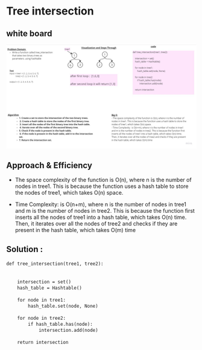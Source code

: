 <!-- Description of the challenge -->
# Tree intersection  

## white board 
![](./tree_intersection.jpg)


## Approach & Efficiency

- The space complexity of the function is O(n), where n is the number of nodes in tree1. This is because the function uses a hash table to store the nodes of tree1, which takes O(n) space.

- Time Complexity:  is O(n+m), where n is the number of nodes in tree1 and m is the number of nodes in tree2. This is because the function first inserts all the nodes of tree1 into a hash table, which takes O(n) time. Then, it iterates over all the nodes of tree2 and checks if they are present in the hash table, which takes O(m) time

## Solution : 
```
def tree_intersection(tree1, tree2):
   

    intersection = set()
    hash_table = Hashtable()

    for node in tree1:
        hash_table.set(node, None)

    for node in tree2:
        if hash_table.has(node):
            intersection.add(node)

    return intersection
```
